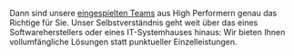Dann sind unsere [eingespielten Teams](/premium) aus High Performern genau das Richtige für Sie. Unser Selbstverständnis geht weit über das eines Softwareherstellers oder eines IT-Systemhauses hinaus: Wir bieten Ihnen vollumfängliche Lösungen statt punktueller Einzelleistungen.

